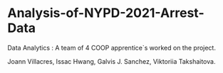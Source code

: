 # Analysis-of-NYPD-2021-Arrest-Data

Data Analytics : A team of 4 COOP apprentice`s worked on the project.

Joann Villacres,
Issac Hwang,
Galvis J. Sanchez,
Viktoriia Takshaitova.
